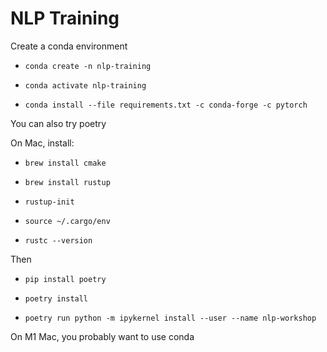 # NLP Training

Create a conda environment

- `conda create -n nlp-training`

- `conda activate nlp-training`

- `conda install --file requirements.txt -c conda-forge -c pytorch`

You can also try poetry

On Mac, install:

- `brew install cmake`

- `brew install rustup`

- `rustup-init`

- `source ~/.cargo/env`

- `rustc --version`

Then

- `pip install poetry`

- `poetry install`

- `poetry run python -m ipykernel install --user --name nlp-workshop`

On M1 Mac, you probably want to use conda
